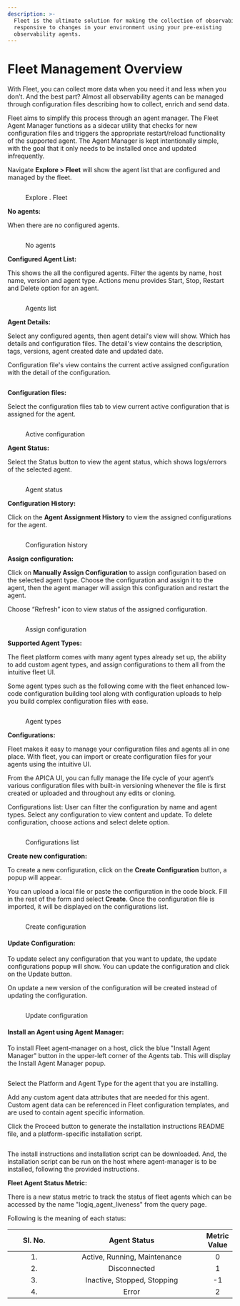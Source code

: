 ```yaml
---
description: >-
  Fleet is the ultimate solution for making the collection of observability data
  responsive to changes in your environment using your pre-existing
  observability agents.
---
```


# Fleet Management Overview

With Fleet, you can collect more data when you need it and less when you don’t. And the best part? Almost all observability agents can be managed through configuration files describing how to collect, enrich and send data.&#x20;

Fleet aims to simplify this process through an agent manager. The Fleet Agent Manager functions as a sidecar utility that checks for new configuration files and triggers the appropriate restart/reload functionality of the supported agent. The Agent Manager is kept intentionally simple, with the goal that it only needs to be installed once and updated infrequently.&#x20;

Navigate **Explore > Fleet** will show the agent list that are configured and managed by the fleet.

<figure><img src="../.gitbook/assets/Screenshot from 2024-06-18 20-21-25.png" alt=""><figcaption><p>Explore . Fleet</p></figcaption></figure>

**No agents:**&#x20;

When there are no configured agents.

<figure><img src="../.gitbook/assets/fleet_no_agents.png" alt=""><figcaption><p>No agents</p></figcaption></figure>

**Configured Agent List:**

This shows the all the configured agents. Filter the agents by name, host name, version and agent type. Actions menu provides Start, Stop, Restart and Delete option for an agent.

<figure><img src="../.gitbook/assets/Screenshot from 2024-06-18 20-25-34.png" alt=""><figcaption><p>Agents list</p></figcaption></figure>

**Agent Details:**&#x20;

Select any configured agents, then agent detail's view will show. Which has details and configuration files. The detail's view contains the description, tags, versions, agent created date and updated date. &#x20;

Configuration file's view contains the current active assigned configuration with the detail of the configuration.

<figure><img src="../.gitbook/assets/Screenshot from 2024-06-18 20-58-12.png" alt=""><figcaption></figcaption></figure>

**Configuration files:**

Select the configuration flies tab to view current active configuration that is assigned for the agent.

<figure><img src="../.gitbook/assets/Screenshot from 2024-06-18 20-58-04.png" alt=""><figcaption><p>Active configuration</p></figcaption></figure>

**Agent Status:**

Select the Status button to view the agent status, which shows logs/errors of the selected agent.

<figure><img src="../.gitbook/assets/Screenshot from 2024-06-18 21-00-31.png" alt=""><figcaption><p>Agent status</p></figcaption></figure>

**Configuration History:**

Click on the **Agent Assignment History** to view the assigned configurations for the agent.

<figure><img src="../.gitbook/assets/Screenshot from 2024-06-18 21-06-14.png" alt=""><figcaption><p>Configuration history</p></figcaption></figure>

**Assign configuration:**

Click on **Manually Assign Configuration** to assign configuration based on the selected agent type. Choose the configuration and assign it to the agent, then the agent manager will assign this configuration and restart the agent.&#x20;

Choose “Refresh” icon to view status of the assigned configuration.&#x20;

<figure><img src="../.gitbook/assets/Screenshot from 2024-06-18 21-07-58 (1).png" alt=""><figcaption><p>Assign configuration</p></figcaption></figure>

**Supported Agent Types:**

The fleet platform comes with many agent types already set up, the ability to add custom agent types, and assign configurations to them all from the intuitive fleet UI.&#x20;

Some agent types such as the following come with the fleet enhanced low-code configuration building tool along with configuration uploads to help you build complex configuration files with ease.&#x20;

<figure><img src="../.gitbook/assets/fleet_agent_types.png" alt=""><figcaption><p>Agent types</p></figcaption></figure>

**Configurations:**

Fleet makes it easy to manage your configuration files and agents all in one place. With fleet, you can import or create configuration files for your agents using the intuitive UI.&#x20;

&#x20; From the APICA UI, you can fully manage the life cycle of your agent’s various configuration files with built-in versioning whenever the file is first created or uploaded and throughout any edits or cloning.&#x20;

Configurations list: User can filter the configuration by name and agent types. Select any configuration to view content and update. To delete configuration, choose actions and select delete option.&#x20;

<figure><img src="../.gitbook/assets/Screenshot from 2024-06-18 21-12-21.png" alt=""><figcaption><p>Configurations list</p></figcaption></figure>

**Create new configuration:**

To create a new configuration, click on the **Create Configuration** button, a popup will appear. &#x20;

You can upload a local file or paste the configuration in the code block. Fill in the rest of the form and select **Create**.  Once the configuration file is imported, it will be displayed on the configurations list.&#x20;

<figure><img src="../.gitbook/assets/Screenshot from 2024-06-18 21-14-24.png" alt=""><figcaption><p>Create configuration</p></figcaption></figure>

#### **Update Configuration:**

To update select any configuration that you want to update, the update configurations popup will show. You can update the configuration and click on the Update button. &#x20;

&#x20;On update a new version of the configuration will be created instead of updating the configuration.&#x20;

<figure><img src="../.gitbook/assets/Screenshot from 2024-06-18 21-16-12.png" alt=""><figcaption><p>Update configuration</p></figcaption></figure>

#### Install an Agent using Agent Manager:

To install Fleet agent-manager on a host, click the blue "Install Agent Manager" button in the upper-left corner of the Agents tab. This will display the Install Agent Manager popup.

<figure><img src="../.gitbook/assets/image.png" alt=""><figcaption></figcaption></figure>

Select the Platform and Agent Type for the agent that you are installing.

Add any custom agent data attributes that are needed for this agent. Custom agent data can be referenced in Fleet configuration templates, and are used to contain agent specific information.

Click the Proceed button to generate the installation instructions README file, and a platform-specific installation script.

<figure><img src="../.gitbook/assets/image (1).png" alt=""><figcaption></figcaption></figure>

The install instructions and installation script can be downloaded. And, the installation script can be run on the host where agent-manager is to be installed, following the provided instructions.



**Fleet Agent Status Metric:**

There is a new status metric to track the status of fleet agents which can be accessed by the name "logiq\_agent\_liveness" from the query page.&#x20;

Following is the meaning of each status:&#x20;

<table data-full-width="false"><thead><tr><th width="119" align="center">Sl. No.</th><th width="344" align="center">Agent Status</th><th align="center">Metric Value</th></tr></thead><tbody><tr><td align="center">1.</td><td align="center">Active, Running, Maintenance</td><td align="center">0</td></tr><tr><td align="center">2.</td><td align="center">Disconnected</td><td align="center">1</td></tr><tr><td align="center">3.</td><td align="center">Inactive, Stopped, Stopping</td><td align="center">-1</td></tr><tr><td align="center">4.</td><td align="center">Error</td><td align="center">2</td></tr></tbody></table>
